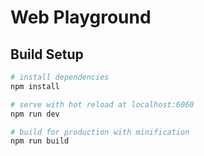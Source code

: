 # Web Playground

## Build Setup

``` bash
# install dependencies
npm install

# serve with hot reload at localhost:6060
npm run dev

# build for production with minification
npm run build
```


